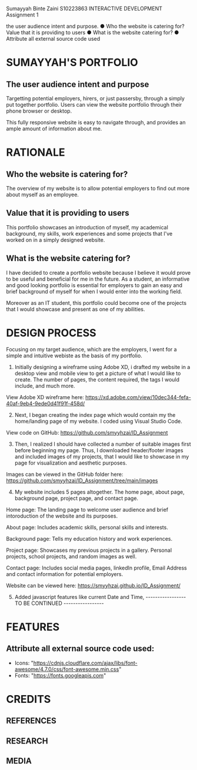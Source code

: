 Sumayyah Binte Zaini
S10223863
INTERACTIVE DEVELOPMENT
Assignment 1

the user audience intent and purpose.
● Who the website is catering for? Value that it is providing to users
● What is the website catering for?
● Attribute all external source code used

# **SUMAYYAH'S PORTFOLIO**

## The user audience intent and purpose

Targetting potential employers, hirers, or just passersby, through a simply put together portfolio. Users can view the website portfolio through their phone browser or desktop.

This fully responsive website is easy to navigate through, and provides an ample amount of information about me.

# **RATIONALE**

## Who the website is catering for?

The overview of my website is to allow potential employers to find out more about myself as an employee.

## Value that it is providing to users

This portfolio showcases an introduction of myself, my academical background, my skills, work experiences and some projects that I've worked on in a simply designed website.

## What is the website catering for?

I have decided to create a portfolio website because I believe it would prove to be useful and beneficial for me in the future. As a student, an informative and good looking portfolio is essential for employers to gain an easy and brief background of myself for when I would enter into the working field.

Moreover as an IT student, this portfolio could become one of the projects that I would showcase and present as one of my abilities.

# **DESIGN PROCESS**

Focusing on my target audience, which are the employers, I went for a simple and intuitive webiste as the basis of my portfolio.

1. Initially designing a wireframe using Adobe XD, i drafted my website in a desktop view and mobile view to get a picture of what I would like to create. The number of pages, the content required, the tags I would include, and much more.

View Adobe XD wireframe here: https://xd.adobe.com/view/10dec344-fefa-40af-9eb4-9ede0d41f91f-458d/

2. Next, I began creating the index page which would contain my the home/landing page of my website. I coded using Visual Studio Code.

View code on GitHub: https://github.com/smyyhzai/ID_Assignment

3. Then, I realized I should have collected a number of suitable images first before beginning my page. Thus, I downloaded header/footer images and included images of my projects, that I would like to showcase in my page for visualization and aesthetic purposes.

Images can be viewed in the GitHub folder here: https://github.com/smyyhzai/ID_Assignment/tree/main/images

4. My website includes 5 pages altogether. The home page, about page, background page, project page, and contact page.

Home page: The landing page to welcome user audience and brief intoroduction of the website and its purposes.

About page: Includes academic skills, personal skills and interests.

Background page: Tells my education history and work experiences.

Project page: Showcases my previous projects in a gallery. Personal projects, school projects, and random images as well.

Contact page: Includes social media pages, linkedIn profile, Email Address and contact information for potential employers.

Website can be viewed here: https://smyyhzai.github.io/ID_Assignment/

5. Added javascript features like current Date and Time, -----------------TO BE CONTINUED -----------------

# **FEATURES**

## Attribute all external source code used:

- Icons: "https://cdnjs.cloudflare.com/ajax/libs/font-awesome/4.7.0/css/font-awesome.min.css"
- Fonts: "https://fonts.googleapis.com"

# **CREDITS**

## REFERENCES

## RESEARCH

## MEDIA
